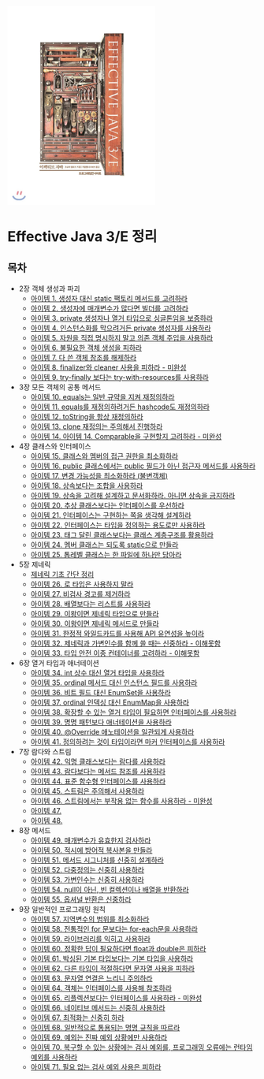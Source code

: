 <img src="image/800x0.jpeg" width="300" />



# Effective Java 3/E 정리



## 목차

* 2장 객체 생성과 파괴
  * [아이템 1. 생성자 대신 static 팩토리 메서드를 고려하라](https://github.com/binghe819/TIL/blob/master/JAVA/Effective%20Java/item01.md)
  * [아이템 2. 생성자에 매개변수가 많다면 빌더를 고려하라](https://github.com/binghe819/TIL/blob/master/JAVA/Effective%20Java/item02.md)
  * [아이템 3. private 생성자나 열거 타입으로 싱글톤임을 보증하라](https://github.com/binghe819/TIL/blob/master/JAVA/Effective%20Java/item03.md)
  * [아이템 4. 인스턴스화를 막으려거든 private 생성자를 사용하라](https://github.com/binghe819/TIL/blob/master/JAVA/Effective%20Java/item04.md)
  * [아이템 5. 자원을 직접 명시하지 말고 의존 객체 주입을 사용하라](https://github.com/binghe819/TIL/blob/master/JAVA/Effective%20Java/item05.md)
  * [아이템 6. 불필요한 객체 생성을 피하라](https://github.com/binghe819/TIL/blob/master/JAVA/Effective%20Java/item06.md)
  * [아이템 7. 다 쓴 객체 참조를 해제하라](https://github.com/binghe819/TIL/blob/master/JAVA/Effective%20Java/item07.md)
  * [아이템 8. finalizer와 cleaner 사용을 피하라 - 미완성](https://github.com/binghe819/TIL/blob/master/JAVA/Effective%20Java/item08.md)
  * [아이템 9. try-finally 보다는 try-with-resources를 사용하라](https://github.com/binghe819/TIL/blob/master/JAVA/Effective%20Java/item09.md)
* 3장 모든 객체의 공통 메서드
  * [아이템 10. equals는 일반 규약을 지켜 재정의하라](https://github.com/binghe819/TIL/blob/master/JAVA/Effective%20Java/item10.md)
  * [아이템 11. equals를 재정의하려거든 hashcode도 재정의하라](https://github.com/binghe819/TIL/blob/master/JAVA/Effective%20Java/item11.md)
  * [아이템 12. toString을 항상 재정의하라](https://github.com/binghe819/TIL/blob/master/JAVA/Effective%20Java/item12.md)
  * [아이템 13. clone 재정의는 주의해서 진행하라](https://github.com/binghe819/TIL/blob/master/JAVA/Effective%20Java/item13.md)
  * [아이템 14. 아이템 14. Comparable을 구현할지 고려하라 - 미완성](https://github.com/binghe819/TIL/blob/master/JAVA/Effective%20Java/item14.md)
* 4장 클래스와 인터페이스
  * [아이템 15. 클래스와 멤버의 접근 권한을 최소화하라](https://github.com/binghe819/TIL/blob/master/JAVA/Effective%20Java/item15.md)
  * [아이템 16. public 클래스에서는 public 필드가 아닌 접근자 메서드를 사용하라](https://github.com/binghe819/TIL/blob/master/JAVA/Effective%20Java/item16.md)
  * [아이템 17. 변경 가능성을 최소화하라 (불변객체)](https://github.com/binghe819/TIL/blob/master/JAVA/Effective%20Java/item17.md)
  * [아이템 18. 상속보다는 조합을 사용하라](https://github.com/binghe819/TIL/blob/master/JAVA/Effective%20Java/item18.md)
  * [아이템 19. 상속을 고려해 설계하고 문서화하라. 아니면 상속을 금지하라](https://github.com/binghe819/TIL/blob/master/JAVA/Effective%20Java/item19.md)
  * [아이템 20. 추상 클래스보다는 인터페이스를 우선하라](https://github.com/binghe819/TIL/blob/master/JAVA/Effective%20Java/item20.md)
  * [아이템 21. 인터페이스는 구현하는 쪽을 생각해 설계하라](https://github.com/binghe819/TIL/blob/master/JAVA/Effective%20Java/item21.md)
  * [아이템 22. 인터페이스는 타입을 정의하는 용도로만 사용하라](https://github.com/binghe819/TIL/blob/master/JAVA/Effective%20Java/item22.md)
  * [아이템 23. 태그 달린 클래스보다는 클래스 계층구조를 활용하라](https://github.com/binghe819/TIL/blob/master/JAVA/Effective%20Java/item23.md)
  * [아이템 24. 멤버 클래스는 되도록 static으로 만들라](https://github.com/binghe819/TIL/blob/master/JAVA/Effective%20Java/item24.md)
  * [아이템 25. 톱레벨 클래스는 한 파일에 하나만 담아라](https://github.com/binghe819/TIL/blob/master/JAVA/Effective%20Java/item25.md)
* 5장 제네릭
  * [제네릭 기초 간단 정리](https://github.com/binghe819/TIL/blob/master/JAVA/Effective%20Java/generic.md)
  * [아이템 26. 로 타입은 사용하지 말라](https://github.com/binghe819/TIL/blob/master/JAVA/Effective%20Java/item26.md)
  * [아이템 27. 비검사 경고를 제거하라](https://github.com/binghe819/TIL/blob/master/JAVA/Effective%20Java/item27.md)
  * [아이템 28. 배열보다는 리스트를 사용하라](https://github.com/binghe819/TIL/blob/master/JAVA/Effective%20Java/item28.md)
  * [아이템 29. 이왕이면 제네릭 타입으로 만들라](https://github.com/binghe819/TIL/blob/master/JAVA/Effective%20Java/item29.md)
  * [아이템 30. 이왕이면 제네릭 메서드로 만들라](https://github.com/binghe819/TIL/blob/master/JAVA/Effective%20Java/item30.md)
  * [아이템 31. 한정적 와일드카드를 사용해 API 유연성을 높이라](https://github.com/binghe819/TIL/blob/master/JAVA/Effective%20Java/item31.md)
  * [아이템 32. 제네릭과 가변인수를 함께 쓸 때는 신중하라 - 이해못함](https://github.com/binghe819/TIL/blob/master/JAVA/Effective%20Java/item32.md)
  * [아이템 33. 타입 안전 이종 컨테이너를 고려하라 - 이해못함](https://github.com/binghe819/TIL/blob/master/JAVA/Effective%20Java/item33.md)
* 6장 열거 타입과 애너테이션
  * [아이템 34. int 상수 대신 열거 타입을 사용하라](https://github.com/binghe819/TIL/blob/master/JAVA/Effective%20Java/item34.md)
  * [아이템 35. ordinal 메서드 대신 인스턴스 필드를 사용하라](https://github.com/binghe819/TIL/blob/master/JAVA/Effective%20Java/item35.md)
  * [아이템 36. 비트 필드 대신 EnumSet을 사용하라](https://github.com/binghe819/TIL/blob/master/JAVA/Effective%20Java/item36.md)
  * [아이템 37. ordinal 인덱싱 대신 EnumMap을 사용하라](https://github.com/binghe819/TIL/blob/master/JAVA/Effective%20Java/item37.md)
  * [아이템 38. 확장할 수 있는 열거 타입이 필요하면 인터페이스를 사용하라](https://github.com/binghe819/TIL/blob/master/JAVA/Effective%20Java/item38.md)
  * [아이템 39. 명명 패턴보다 애너테이션을 사용하라](https://github.com/binghe819/TIL/blob/master/JAVA/Effective%20Java/item39.md)
  * [아이템 40. @Override 애노테이션을 일관되게 사용하라](https://github.com/binghe819/TIL/blob/master/JAVA/Effective%20Java/item40.md)
  * [아이템 41. 정의하려는 것이 타입이라면 마커 인터페이스를 사용하라](https://github.com/binghe819/TIL/blob/master/JAVA/Effective%20Java/item41.md)
* 7장 람다와 스트림
  * [아이템 42. 익명 클래스보다는 람다를 사용하라](https://github.com/binghe819/TIL/blob/master/JAVA/Effective%20Java/item42.md)
  * [아이템 43. 람다보다는 메서드 참조를 사용하라](https://github.com/binghe819/TIL/blob/master/JAVA/Effective%20Java/item43.md)
  * [아이템 44. 표준 함수형 인터페이스를 사용하라](https://github.com/binghe819/TIL/blob/master/JAVA/Effective%20Java/item44.md)
  * [아이템 45. 스트림은 주의해서 사용하라](https://github.com/binghe819/TIL/blob/master/JAVA/Effective%20Java/item45.md)
  * [아이템 46. 스트림에서는 부작용 없는 함수를 사용하라 - 미완성](https://github.com/binghe819/TIL/blob/master/JAVA/Effective%20Java/item46.md)
  * [아이템 47.]()
  * [아이템 48. ]()
* 8장 메서드
  * [아이템 49. 매개변수가 유효한지 검사하라](https://github.com/binghe819/TIL/blob/master/JAVA/Effective%20Java/item49.md)
  * [아이템 50. 적시에 방어적 복사본을 만들라](https://github.com/binghe819/TIL/blob/master/JAVA/Effective%20Java/item50.md)
  * [아이템 51. 메서드 시그니처를 신중히 설계하라](https://github.com/binghe819/TIL/blob/master/JAVA/Effective%20Java/item51.md)
  * [아이템 52. 다중정의는 신중히 사용하라](https://github.com/binghe819/TIL/blob/master/JAVA/Effective%20Java/item52.md)
  * [아이템 53. 가변인수는 신중히 사용하라](https://github.com/binghe819/TIL/blob/master/JAVA/Effective%20Java/item53.md)
  * [아이템 54. null이 아닌, 빈 컬렉션이나 배열을 반환하라](https://github.com/binghe819/TIL/blob/master/JAVA/Effective%20Java/item54.md)
  * [아이템 55. 옵셔널 반환은 신중하라](https://github.com/binghe819/TIL/blob/master/JAVA/Effective%20Java/item55.md)
* 9장 일반적인 프로그래밍 원칙
  * [아이템 57. 지역변수의 범위를 최소화하라](https://github.com/binghe819/TIL/blob/master/JAVA/Effective%20Java/item57.md)
  * [아이템 58. 전통적인 for 문보다는 for-each문을 사용하라](https://github.com/binghe819/TIL/blob/master/JAVA/Effective%20Java/item58.md)
  * [아이템 59. 라이브러리를 익히고 사용하라](https://github.com/binghe819/TIL/blob/master/JAVA/Effective%20Java/item59.md)
  * [아이템 60. 정확한 답이 필요하다면 float과 double은 피하라](https://github.com/binghe819/TIL/blob/master/JAVA/Effective%20Java/item60.md)
  * [아이템 61. 박싱된 기본 타입보다는 기본 타입을 사용하라](https://github.com/binghe819/TIL/blob/master/JAVA/Effective%20Java/item61.md)
  * [아이템 62. 다른 타입이 적절하다면 문자열 사용을 피하라](https://github.com/binghe819/TIL/blob/master/JAVA/Effective%20Java/item62.md)
  * [아이템 63. 문자열 연결은 느리니 주의하라](https://github.com/binghe819/TIL/blob/master/JAVA/Effective%20Java/item63.md)
  * [아이템 64. 객체는 인터페이스를 사용해 참조하라](https://github.com/binghe819/TIL/blob/master/JAVA/Effective%20Java/item64.md)
  * [아이템 65. 리플렉션보다는 인터페이스를 사용하라 - 미완성](https://github.com/binghe819/TIL/blob/master/JAVA/Effective%20Java/item65.md)
  * [아이템 66. 네이티브 메서드는 신중히 사용하라](https://github.com/binghe819/TIL/blob/master/JAVA/Effective%20Java/item66.md)
  * [아이템 67. 최적화는 신중히 하라](https://github.com/binghe819/TIL/blob/master/JAVA/Effective%20Java/item67.md)
  * [아이템 68. 일반적으로 통용되는 명명 규칙을 따르라](https://github.com/binghe819/TIL/blob/master/JAVA/Effective%20Java/item68.md)
  * [아이템 69. 예외는 진짜 예외 상황에만 사용하라](https://github.com/binghe819/TIL/blob/master/JAVA/Effective%20Java/item69.md)
  * [아이템 70. 복구할 수 있는 상황에는 검사 예외를, 프로그래밍 오류에는 런타임 예외를 사용하라](https://github.com/binghe819/TIL/blob/master/JAVA/Effective%20Java/item70.md)
  * [아이템 71. 필요 없는 검사 예외 사용은 피하라](https://github.com/binghe819/TIL/blob/master/JAVA/Effective%20Java/item71.md)

